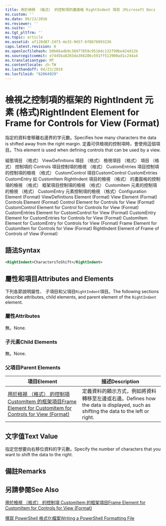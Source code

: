 ```yaml
---
title: 用於檢視 （格式） 的控制項的畫面格 RightIndent 項目 |Microsoft Docs
ms.custom: ''
ms.date: 09/13/2016
ms.reviewer: ''
ms.suite: ''
ms.tgt_pltfrm: ''
ms.topic: article
ms.assetid: af128d87-24f3-4e33-9457-6f8678993236
caps.latest.revision: 6
ms.openlocfilehash: b9b66adb9c36977859c9516dc132f99be424d12b
ms.sourcegitcommit: e7445ba8203da304286c591ff513900ad1c244a4
ms.translationtype: MT
ms.contentlocale: zh-TW
ms.lasthandoff: 04/23/2019
ms.locfileid: "62064929"
---
```

# <a name="rightindent-element-for-frame-for-controls-for-view-format"></a><span data-ttu-id="89adc-102">檢視之控制項的框架的 RightIndent 元素 (格式)</span><span class="sxs-lookup"><span data-stu-id="89adc-102">RightIndent Element for Frame for Controls for View (Format)</span></span>

<span data-ttu-id="89adc-103">指定的資料會移離右邊界的字元數。</span><span class="sxs-lookup"><span data-stu-id="89adc-103">Specifies how many characters the data is shifted away from the right margin.</span></span> <span data-ttu-id="89adc-104">定義可供檢視的控制項時，會使用這個項目。</span><span class="sxs-lookup"><span data-stu-id="89adc-104">This element is used when defining controls that can be used by a view.</span></span>

<span data-ttu-id="89adc-105">組態項目 （格式） ViewDefinitions 項目 （格式） 檢視項目 （格式） 項目 （格式） 控制項的 Controls 項目控制項的檢視 （格式） CustomEntries 項目控制項的控制項的檢視 （格式） CustomControl 項目CustomControl CustomEntries CustomEntry 如 CustomItem RightIndent 項目的檢視 （格式） 的畫面格的控制項的檢視 （格式） 框架項目控制項的檢視 （格式） CustomItem 元素的控制項的檢視 （格式） CustomEntry 元素控制項的檢視 （格式）</span><span class="sxs-lookup"><span data-stu-id="89adc-105">Configuration Element (Format) ViewDefinitions Element (Format) View Element (Format) Controls Element (Format) Control Element for Controls for View (Format) CustomControl Element for Control for Controls for View (Format) CustomEntries Element for CustomControl for View (Format) CustomEntry Element for CustomEntries for Controls for View (Format) CustomItem Element for CustomEntry for Controls for View (Format) Frame Element for CustomItem for Controls for View (Format) RightIndent Element of Frame of Controls of View (Format)</span></span>

## <a name="syntax"></a><span data-ttu-id="89adc-106">語法</span><span class="sxs-lookup"><span data-stu-id="89adc-106">Syntax</span></span>

```xml
<RightIndent>CharactersToShift</RightIndent>
```

## <a name="attributes-and-elements"></a><span data-ttu-id="89adc-107">屬性和項目</span><span class="sxs-lookup"><span data-stu-id="89adc-107">Attributes and Elements</span></span>

<span data-ttu-id="89adc-108">下列各節說明屬性、 子項目和父項目`RightIndent`項目。</span><span class="sxs-lookup"><span data-stu-id="89adc-108">The following sections describe attributes, child elements, and parent element of the `RightIndent` element.</span></span>

### <a name="attributes"></a><span data-ttu-id="89adc-109">屬性</span><span class="sxs-lookup"><span data-stu-id="89adc-109">Attributes</span></span>

<span data-ttu-id="89adc-110">無。</span><span class="sxs-lookup"><span data-stu-id="89adc-110">None.</span></span>

### <a name="child-elements"></a><span data-ttu-id="89adc-111">子元素</span><span class="sxs-lookup"><span data-stu-id="89adc-111">Child Elements</span></span>

<span data-ttu-id="89adc-112">無。</span><span class="sxs-lookup"><span data-stu-id="89adc-112">None.</span></span>

### <a name="parent-elements"></a><span data-ttu-id="89adc-113">父項目</span><span class="sxs-lookup"><span data-stu-id="89adc-113">Parent Elements</span></span>

|<span data-ttu-id="89adc-114">項目</span><span class="sxs-lookup"><span data-stu-id="89adc-114">Element</span></span>|<span data-ttu-id="89adc-115">描述</span><span class="sxs-lookup"><span data-stu-id="89adc-115">Description</span></span>|
|-------------|-----------------|
|[<span data-ttu-id="89adc-116">用於檢視 （格式） 的控制項 CustomItem 的框架項目</span><span class="sxs-lookup"><span data-stu-id="89adc-116">Frame Element for CustomItem for Controls for View (Format)</span></span>](./frame-element-for-customitem-for-controls-for-view-format.md)|<span data-ttu-id="89adc-117">定義資料的顯示方式，例如將資料轉移至左邊或右邊。</span><span class="sxs-lookup"><span data-stu-id="89adc-117">Defines how the data is displayed, such as shifting the data to the left or right.</span></span>|

## <a name="text-value"></a><span data-ttu-id="89adc-118">文字值</span><span class="sxs-lookup"><span data-stu-id="89adc-118">Text Value</span></span>

<span data-ttu-id="89adc-119">指定您想要向右移位資料的字元數。</span><span class="sxs-lookup"><span data-stu-id="89adc-119">Specify the number of characters that you want to shift the data to the right.</span></span>

## <a name="remarks"></a><span data-ttu-id="89adc-120">備註</span><span class="sxs-lookup"><span data-stu-id="89adc-120">Remarks</span></span>

## <a name="see-also"></a><span data-ttu-id="89adc-121">另請參閱</span><span class="sxs-lookup"><span data-stu-id="89adc-121">See Also</span></span>

[<span data-ttu-id="89adc-122">用於檢視 （格式） 的控制項 CustomItem 的框架項目</span><span class="sxs-lookup"><span data-stu-id="89adc-122">Frame Element for CustomItem for Controls for View (Format)</span></span>](./frame-element-for-customitem-for-controls-for-view-format.md)

[<span data-ttu-id="89adc-123">撰寫 PowerShell 格式化檔案</span><span class="sxs-lookup"><span data-stu-id="89adc-123">Writing a PowerShell Formatting File</span></span>](./writing-a-powershell-formatting-file.md)
